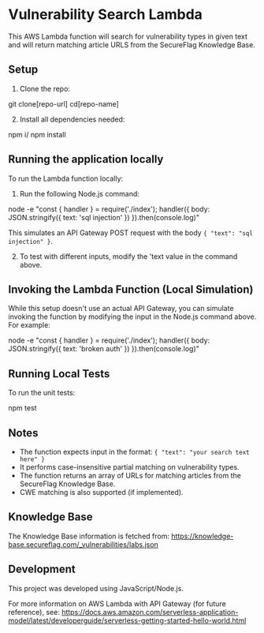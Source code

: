# Vulnerability Search Lambda

This AWS Lambda function will search for vulnerability types in given text and will return matching article URLS from the SecureFlag Knowledge Base.

## Setup

1. Clone the repo:

git clone[repo-url]
cd[repo-name]


2. Install all dependencies needed:

npm i/ npm install


## Running the application locally

To run the Lambda function locally:

1. Run the following Node.js command:

node -e "const { handler } = require('./index'); handler({ body: JSON.stringify({ text: 'sql injection' }) }).then(console.log)"

This simulates an API Gateway POST request with the body `{ "text": "sql injection" }`.

2. To test with different inputs, modify the 'text value in the command above.


## Invoking the Lambda Function (Local Simulation)

While this setup doesn't use an actual API Gateway, you can simulate invoking the function by modifying the input in the Node.js command above. For example:

node -e "const { handler } = require('./index'); handler({ body: JSON.stringify({ text: 'broken auth' }) }).then(console.log)"


## Running Local Tests

To run the unit tests:

npm test

## Notes

- The function expects input in the format: `{ "text": "your search text here" }`
- It performs case-insensitive partial matching on vulnerability types.
- The function returns an array of URLs for matching articles from the SecureFlag Knowledge Base.
- CWE matching is also supported (if implemented).

## Knowledge Base

The Knowledge Base information is fetched from:
https://knowledge-base.secureflag.com/_vulnerabilities/labs.json

## Development

This project was developed using JavaScript/Node.js.

For more information on AWS Lambda with API Gateway (for future reference), see:
https://docs.aws.amazon.com/serverless-application-model/latest/developerguide/serverless-getting-started-hello-world.html